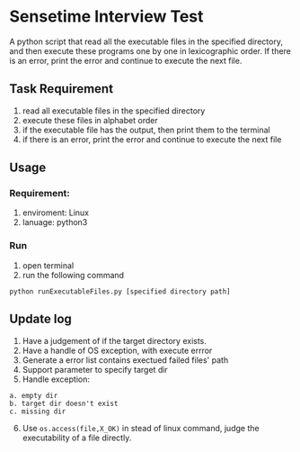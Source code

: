 # Sensetime Interview Test
A python script that read all the executable files in the specified directory, and then execute these programs one by one in lexicographic order. If there is an error, print the error and continue to execute the next file.

## Task Requirement
1. read all executable files in the specified directory
2. execute these files in alphabet order
3. if the executable file has the output, then print them to the terminal
4. if there is an error, print the error and continue to execute the next file

## Usage
### Requirement:
1. enviroment: Linux
2. lanuage: python3

### Run
1. open terminal
2. run the following command
```
python runExecutableFiles.py [specified directory path]
```
## Update log
1. Have a judgement of if the target directory exists.
2. Have a handle of OS exception, with execute errror
3. Generate a error list contains exectued failed files' path
4. Support parameter to specify target dir
5. Handle exception:
  ```
  a. empty dir
  b. target dir doesn't exist
  c. missing dir
  ```
 6. Use ```os.access(file,X_OK)``` in stead of linux command, judge the executability of a file directly.
 
